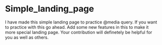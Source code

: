# Simple_landing_page
I have made this simple landing page to practice @media query. If you want to practice with this go ahead. Add some new features in this to make it more special landing page. Your contribution will definetely be helpful for you as well as others.
